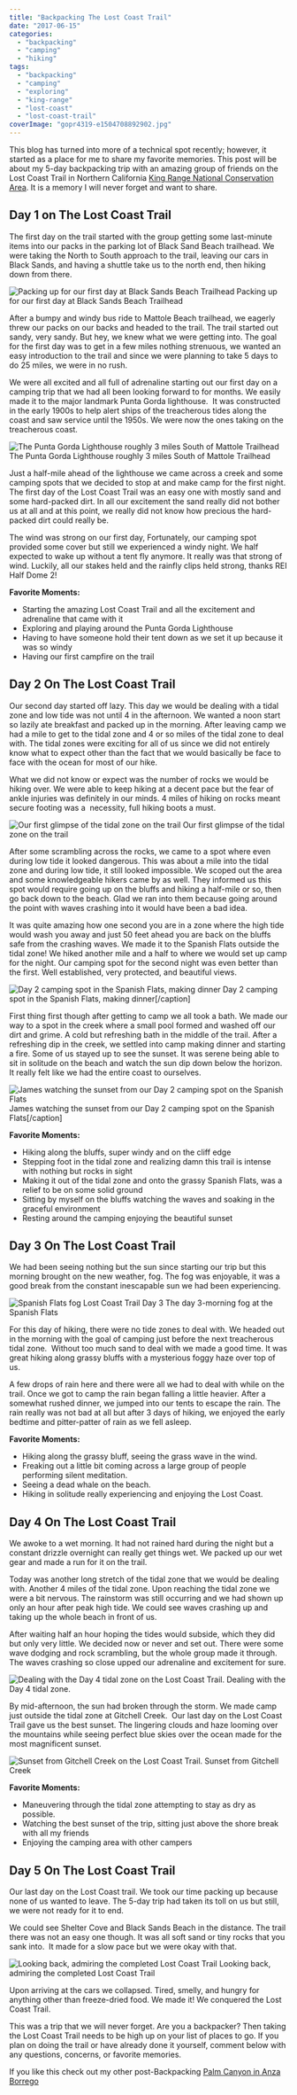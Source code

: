 ```yaml
---
title: "Backpacking The Lost Coast Trail"
date: "2017-06-15"
categories: 
  - "backpacking"
  - "camping"
  - "hiking"
tags: 
  - "backpacking"
  - "camping"
  - "exploring"
  - "king-range"
  - "lost-coast"
  - "lost-coast-trail"
coverImage: "gopr4319-e1504708892902.jpg"
---
```


This blog has turned into more of a technical spot recently; however, it started as a place for me to share my favorite memories. This post will be about my 5-day backpacking trip with an amazing group of friends on the Lost Coast Trail in Northern California [King Range National Conservation Area](https://www.blm.gov/nlcs_web/sites/ca/st/en/prog/nlcs/King_Range_NCA.html). It is a memory I will never forget and want to share.

## Day 1 on The Lost Coast Trail

The first day on the trail started with the group getting some last-minute items into our packs in the parking lot of Black Sand Beach trailhead. We were taking the North to South approach to the trail, leaving our cars in Black Sands, and having a shuttle take us to the north end, then hiking down from there.

![Packing up for our first day at Black Sands Beach Trailhead](/images/ForPosts/gopr4009-1024x768.jpg) Packing up for our first day at Black Sands Beach Trailhead

After a bumpy and windy bus ride to Mattole Beach trailhead, we eagerly threw our packs on our backs and headed to the trail. The trail started out sandy, very sandy. But hey, we knew what we were getting into. The goal for the first day was to get in a few miles nothing strenuous, we wanted an easy introduction to the trail and since we were planning to take 5 days to do 25 miles, we were in no rush.

We were all excited and all full of adrenaline starting out our first day on a camping trip that we had all been looking forward to for months. We easily made it to the major landmark Punta Gorda lighthouse.  It was constructed in the early 1900s to help alert ships of the treacherous tides along the coast and saw service until the 1950s. We were now the ones taking on the treacherous coast.

![The Punta Gorda Lighthouse roughly 3 miles South of Mattole Trailhead](/images/ForPosts/gopr4161-1024x768.jpg) The Punta Gorda Lighthouse roughly 3 miles South of Mattole Trailhead

Just a half-mile ahead of the lighthouse we came across a creek and some camping spots that we decided to stop at and make camp for the first night. The first day of the Lost Coast Trail was an easy one with mostly sand and some hard-packed dirt. In all our excitement the sand really did not bother us at all and at this point, we really did not know how precious the hard-packed dirt could really be.

The wind was strong on our first day, Fortunately, our camping spot provided some cover but still we experienced a windy night. We half expected to wake up without a tent fly anymore. It really was that strong of wind. Luckily, all our stakes held and the rainfly clips held strong, thanks REI Half Dome 2!

**Favorite Moments:**

- Starting the amazing Lost Coast Trail and all the excitement and adrenaline that came with it
- Exploring and playing around the Punta Gorda Lighthouse
- Having to have someone hold their tent down as we set it up because it was so windy
- Having our first campfire on the trail

## Day 2 On The Lost Coast Trail

Our second day started off lazy. This day we would be dealing with a tidal zone and low tide was not until 4 in the afternoon. We wanted a noon start so lazily ate breakfast and packed up in the morning. After leaving camp we had a mile to get to the tidal zone and 4 or so miles of the tidal zone to deal with. The tidal zones were exciting for all of us since we did not entirely know what to expect other than the fact that we would basically be face to face with the ocean for most of our hike.

What we did not know or expect was the number of rocks we would be hiking over. We were able to keep hiking at a decent pace but the fear of ankle injuries was definitely in our minds. 4 miles of hiking on rocks meant secure footing was a  necessity, full hiking boots a must.

![Our first glimpse of the tidal zone on the trail](/images/ForPosts/gopr4239-1024x768.jpg) Our first glimpse of the tidal zone on the trail

After some scrambling across the rocks, we came to a spot where even during low tide it looked dangerous. This was about a mile into the tidal zone and during low tide, it still looked impossible. We scoped out the area and some knowledgeable hikers came by as well. They informed us this spot would require going up on the bluffs and hiking a half-mile or so, then go back down to the beach. Glad we ran into them because going around the point with waves crashing into it would have been a bad idea.

It was quite amazing how one second you are in a zone where the high tide would wash you away and just 50 feet ahead you are back on the bluffs safe from the crashing waves. We made it to the Spanish Flats outside the tidal zone! We hiked another mile and a half to where we would set up camp for the night. Our camping spot for the second night was even better than the first. Well established, very protected, and beautiful views.

![Day 2 camping spot in the Spanish Flats, making dinner](/images/ForPosts/gopr4364-1024x768.jpg) Day 2 camping spot in the Spanish Flats, making dinner\[/caption\]

First thing first though after getting to camp we all took a bath. We made our way to a spot in the creek where a small pool formed and washed off our dirt and grime. A cold but refreshing bath in the middle of the trail. After a refreshing dip in the creek, we settled into camp making dinner and starting a fire. Some of us stayed up to see the sunset. It was serene being able to sit in solitude on the beach and watch the sun dip down below the horizon. It really felt like we had the entire coast to ourselves.

![James watching the sunset from our Day 2 camping spot on the Spanish Flats](images/ForPosts/gopr4402-1024x768.jpg) James watching the sunset from our Day 2 camping spot on the Spanish Flats\[/caption\]

**Favorite Moments:**

- Hiking along the bluffs, super windy and on the cliff edge
- Stepping foot in the tidal zone and realizing damn this trail is intense with nothing but rocks in sight
- Making it out of the tidal zone and onto the grassy Spanish Flats, was a relief to be on some solid ground
- Sitting by myself on the bluffs watching the waves and soaking in the graceful environment
- Resting around the camping enjoying the beautiful sunset

## Day 3 On The Lost Coast Trail

We had been seeing nothing but the sun since starting our trip but this morning brought on the new weather, fog. The fog was enjoyable, it was a good break from the constant inescapable sun we had been experiencing.

![Spanish Flats fog Lost Coast Trail Day 3](/images/ForPosts/GOPR4416-1024x768.jpg) The day 3-morning fog at the Spanish Flats

For this day of hiking, there were no tide zones to deal with. We headed out in the morning with the goal of camping just before the next treacherous tidal zone.  Without too much sand to deal with we made a good time. It was great hiking along grassy bluffs with a mysterious foggy haze over top of us.

A few drops of rain here and there were all we had to deal with while on the trail. Once we got to camp the rain began falling a little heavier. After a somewhat rushed dinner, we jumped into our tents to escape the rain. The rain really was not bad at all but after 3 days of hiking, we enjoyed the early bedtime and pitter-patter of rain as we fell asleep.

**Favorite Moments:**

- Hiking along the grassy bluff, seeing the grass wave in the wind.
- Freaking out a little bit coming across a large group of people performing silent meditation.
- Seeing a dead whale on the beach.
- Hiking in solitude really experiencing and enjoying the Lost Coast.

## Day 4 On The Lost Coast Trail

We awoke to a wet morning. It had not rained hard during the night but a constant drizzle overnight can really get things wet. We packed up our wet gear and made a run for it on the trail.

Today was another long stretch of the tidal zone that we would be dealing with. Another 4 miles of the tidal zone. Upon reaching the tidal zone we were a bit nervous. The rainstorm was still occurring and we had shown up only an hour after peak high tide. We could see waves crashing up and taking up the whole beach in front of us.

After waiting half an hour hoping the tides would subside, which they did but only very little. We decided now or never and set out. There were some wave dodging and rock scrambling, but the whole group made it through. The waves crashing so close upped our adrenaline and excitement for sure.

![Dealing with the Day 4 tidal zone on the Lost Coast Trail.](/images/ForPosts/GOPR4586-1024x768.jpg) Dealing with the Day 4 tidal zone.

By mid-afternoon, the sun had broken through the storm. We made camp just outside the tidal zone at Gitchell Creek.  Our last day on the Lost Coast Trail gave us the best sunset. The lingering clouds and haze looming over the mountains while seeing perfect blue skies over the ocean made for the most magnificent sunset.

![Sunset from Gitchell Creek on the Lost Coast Trail.](/images/ForPosts/GOPR4698-1024x768.jpg) Sunset from Gitchell Creek

**Favorite Moments:**

- Maneuvering through the tidal zone attempting to stay as dry as possible.
- Watching the best sunset of the trip, sitting just above the shore break with all my friends
- Enjoying the camping area with other campers

## Day 5 On The Lost Coast Trail

Our last day on the Lost Coast trail. We took our time packing up because none of us wanted to leave. The 5-day trip had taken its toll on us but still, we were not ready for it to end.

We could see Shelter Cove and Black Sands Beach in the distance. The trail there was not an easy one though. It was all soft sand or tiny rocks that you sank into.  It made for a slow pace but we were okay with that.

![Looking back, admiring the completed Lost Coast Trail](/images/ForPosts/GOPR4751-1024x768.jpg) Looking back, admiring the completed Lost Coast Trail

Upon arriving at the cars we collapsed. Tired, smelly, and hungry for anything other than freeze-dried food. We made it! We conquered the Lost Coast Trail.

This was a trip that we will never forget. Are you a backpacker? Then taking the Lost Coast Trail needs to be high up on your list of places to go. If you plan on doing the trail or have already done it yourself, comment below with any questions, concerns, or favorite memories.

If you like this check out my other post-Backpacking [Palm Canyon in Anza Borrego](https://thetombomb.com/2016/12/31/palm-canyon-backpacking-trip/)

